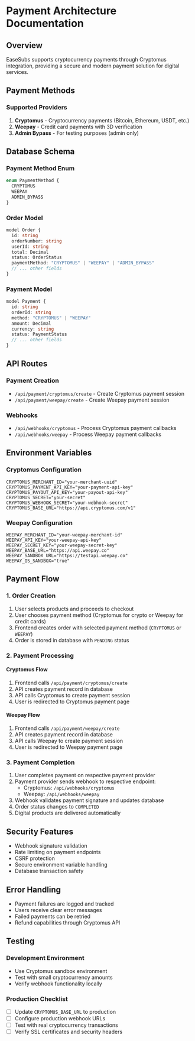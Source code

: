 # Payment Architecture Documentation

## Overview
EaseSubs supports cryptocurrency payments through Cryptomus integration, providing a secure and modern payment solution for digital services.

## Payment Methods

### Supported Providers
1. **Cryptomus** - Cryptocurrency payments (Bitcoin, Ethereum, USDT, etc.)
2. **Weepay** - Credit card payments with 3D verification
3. **Admin Bypass** - For testing purposes (admin only)

## Database Schema

### Payment Method Enum
```typescript
enum PaymentMethod {
  CRYPTOMUS
  WEEPAY
  ADMIN_BYPASS
}
```

### Order Model
```typescript
model Order {
  id: string
  orderNumber: string
  userId: string
  total: Decimal
  status: OrderStatus
  paymentMethod: "CRYPTOMUS" | "WEEPAY" | "ADMIN_BYPASS"
  // ... other fields
}
```

### Payment Model
```typescript
model Payment {
  id: string
  orderId: string
  method: "CRYPTOMUS" | "WEEPAY"
  amount: Decimal
  currency: string
  status: PaymentStatus
  // ... other fields
}
```

## API Routes

### Payment Creation
- `/api/payment/cryptomus/create` - Create Cryptomus payment session
- `/api/payment/weepay/create` - Create Weepay payment session

### Webhooks
- `/api/webhooks/cryptomus` - Process Cryptomus payment callbacks
- `/api/webhooks/weepay` - Process Weepay payment callbacks

## Environment Variables

### Cryptomus Configuration
```env
CRYPTOMUS_MERCHANT_ID="your-merchant-uuid"
CRYPTOMUS_PAYMENT_API_KEY="your-payment-api-key"
CRYPTOMUS_PAYOUT_API_KEY="your-payout-api-key"
CRYPTOMUS_SECRET="your-secret"
CRYPTOMUS_WEBHOOK_SECRET="your-webhook-secret"
CRYPTOMUS_BASE_URL="https://api.cryptomus.com/v1"
```

### Weepay Configuration
```env
WEEPAY_MERCHANT_ID="your-weepay-merchant-id"
WEEPAY_API_KEY="your-weepay-api-key"
WEEPAY_SECRET_KEY="your-weepay-secret-key"
WEEPAY_BASE_URL="https://api.weepay.co"
WEEPAY_SANDBOX_URL="https://testapi.weepay.co"
WEEPAY_IS_SANDBOX="true"
```

## Payment Flow

### 1. Order Creation
1. User selects products and proceeds to checkout
2. User chooses payment method (Cryptomus for crypto or Weepay for credit cards)
3. Frontend creates order with selected payment method (`CRYPTOMUS` or `WEEPAY`)
4. Order is stored in database with `PENDING` status

### 2. Payment Processing

#### Cryptomus Flow
1. Frontend calls `/api/payment/cryptomus/create`
2. API creates payment record in database
3. API calls Cryptomus to create payment session
4. User is redirected to Cryptomus payment page

#### Weepay Flow
1. Frontend calls `/api/payment/weepay/create`
2. API creates payment record in database
3. API calls Weepay to create payment session
4. User is redirected to Weepay payment page

### 3. Payment Completion
1. User completes payment on respective payment provider
2. Payment provider sends webhook to respective endpoint:
   - Cryptomus: `/api/webhooks/cryptomus`
   - Weepay: `/api/webhooks/weepay`
3. Webhook validates payment signature and updates database
4. Order status changes to `COMPLETED`
5. Digital products are delivered automatically

## Security Features

- Webhook signature validation
- Rate limiting on payment endpoints
- CSRF protection
- Secure environment variable handling
- Database transaction safety

## Error Handling

- Payment failures are logged and tracked
- Users receive clear error messages
- Failed payments can be retried
- Refund capabilities through Cryptomus API

## Testing

### Development Environment
- Use Cryptomus sandbox environment
- Test with small cryptocurrency amounts
- Verify webhook functionality locally

### Production Checklist
- [ ] Update `CRYPTOMUS_BASE_URL` to production
- [ ] Configure production webhook URLs
- [ ] Test with real cryptocurrency transactions
- [ ] Verify SSL certificates and security headers 